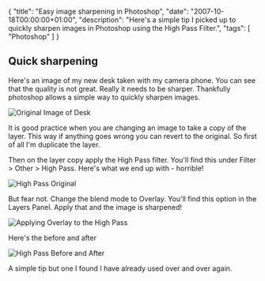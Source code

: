 {
  "title": "Easy image sharpening in Photoshop",
  "date": "2007-10-18T00:00:00+01:00",
  "description": "Here's a simple tip I picked up to quickly sharpen images in Photoshop using the High Pass Filter.",
  "tags": [
    "Photoshop"
  ]
}

## Quick sharpening

Here's an image of my new desk taken with my camera phone. You can see that the quality is not great. Really it needs to be sharper. Thankfully photoshop allows a simple way to quickly sharpen images.

![Original Image of Desk][1] 

It is good practice when you are changing an image to take a copy of the layer. This way if anything goes wrong you can revert to the original. So first of all I'm duplicate the layer.

Then on the layer copy apply the High Pass filter. You'll find this under Filter > Other > High Pass. Here's what we end up with - horrible!

![High Pass Original][2] 

But fear not. Change the blend mode to Overlay. You'll find this option in the Layers Panel. Apply that and the image is sharpened!

![Applying Overlay to the High Pass][3] 

Here's the before and after

![High Pass Before and After][4] 

A simple tip but one I found I have already used over and over again.

 [1]: http://shapeshed.com/images/articles/original_desk.jpg "Original Image of Desk"
 [2]: http://shapeshed.com/images/articles/high_pass_normal.jpg "High Pass Original"
 [3]: http://shapeshed.com/images/articles/high_pass_overlay.jpg "Applying Overlay to the High Pass"
 [4]: http://shapeshed.com/images/articles/high_pass_before_after.jpg "High Pass Before and After"
